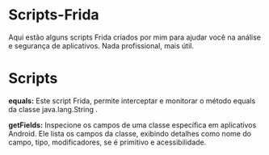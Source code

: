 # Scripts-Frida
Aqui estão alguns scripts Frida criados por mim para ajudar você na análise e segurança de aplicativos. Nada profissional, mais útil.

# Scripts
**equals:**
Este script Frida, permite interceptar e monitorar o método equals da classe java.lang.String .

**getFields:**
Inspecione os campos de uma classe específica em aplicativos Android. Ele lista os campos da classe, exibindo detalhes como nome do campo, tipo, modificadores, se é primitivo e acessibilidade.
